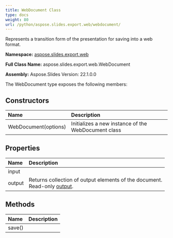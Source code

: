 ```yaml
---
title: WebDocument Class
type: docs
weight: 80
url: /python/aspose.slides.export.web/webdocument/
---
```


Represents a transition form of the presentation for saving into a web format.

**Namespace:** [aspose.slides.export.web](/python/aspose.slides.export.web/)

**Full Class Name:** aspose.slides.export.web.WebDocument

**Assembly:**  Aspose.Slides Version: 22.1.0.0

The WebDocument type exposes the following members:
## **Constructors**
|**Name**|**Description**|
| :- | :- |
|WebDocument(options)|Initializes a new instance of the WebDocument class|
## **Properties**
|**Name**|**Description**|
| :- | :- |
|input|  |
|output|Returns collection of output elements of the document.<br/>             Read-only [output](/python/aspose.slides.export.web/webdocument/).|
## **Methods**
|**Name**|**Description**|
| :- | :- |
|save()|  |
